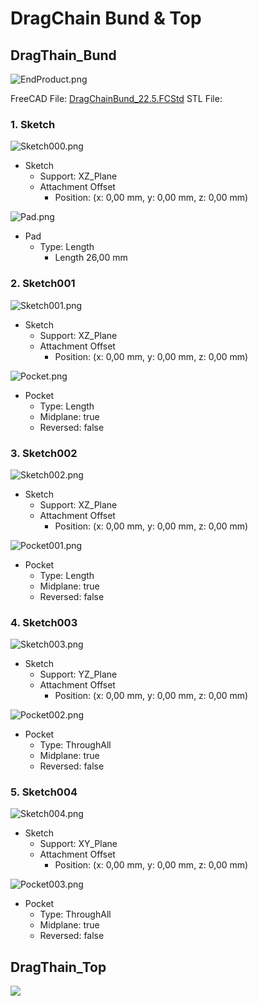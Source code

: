 # DragChain Bund & Top

## DragThain_Bund

![EndProduct.png](./Bund/EndProduct.png)

FreeCAD File: [DragChainBund_22.5.FCStd](../../FreeCad-files/DragChain/DragChainBund_22.5.FCStd)
STL File: [](../../)

### 1. Sketch

![Sketch000.png](./Bund/Sketch000.png)

* Sketch
  * Support: XZ_Plane
  * Attachment Offset
    * Position: (x: 0,00 mm, y: 0,00 mm, z: 0,00 mm)

![Pad.png](./Bund/Pad.png)

* Pad
  * Type: Length
    * Length 26,00 mm

### 2. Sketch001

![Sketch001.png](./Bund/Sketch001.png)

* Sketch
  * Support: XZ_Plane
  * Attachment Offset
    * Position: (x: 0,00 mm, y: 0,00 mm, z: 0,00 mm)

![Pocket.png](./Bund/Pocket.png)

* Pocket
  * Type: Length
  * Midplane: true
  * Reversed: false

### 3. Sketch002

![Sketch002.png](./Bund/Sketch002.png)

* Sketch
  * Support: XZ_Plane
  * Attachment Offset
    * Position: (x: 0,00 mm, y: 0,00 mm, z: 0,00 mm)

![Pocket001.png](./Bund/Pocket001.png)

* Pocket
  * Type: Length
  * Midplane: true
  * Reversed: false

### 4. Sketch003

![Sketch003.png](./Bund/Sketch003.png)

* Sketch
  * Support: YZ_Plane
  * Attachment Offset
    * Position: (x: 0,00 mm, y: 0,00 mm, z: 0,00 mm)

![Pocket002.png](./Bund/Pocket002.png)

* Pocket
  * Type: ThroughAll
  * Midplane: true
  * Reversed: false


### 5. Sketch004

![Sketch004.png](./Bund/Sketch004.png)

* Sketch
  * Support: XY_Plane
  * Attachment Offset
    * Position: (x: 0,00 mm, y: 0,00 mm, z: 0,00 mm)

![Pocket003.png](./Bund/Pocket003.png)

* Pocket
  * Type: ThroughAll
  * Midplane: true
  * Reversed: false

## DragThain_Top

![](./)